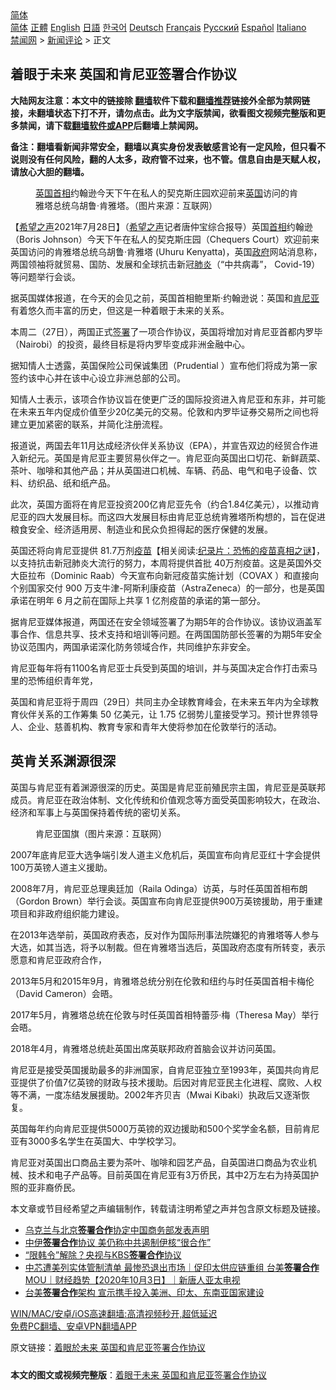  <!-- 面包屑导航 --> <div class="breadcrumb"><!-- GTranslate: https://gtranslate.io/ -->  <div class="switcher notranslate">  <div class="selected">  <a href="#" onclick="return false;"> 简体</a>  </div>  <div class="option">  <a href="https://www.bannedbook.org" onclick="doGTranslate('zh-CN|zh-CN');jQuery('div.switcher div.selected a').html(jQuery(this).html());return false;" title="简体中文" class="nturl selected"> 简体</a>  <a href="https://www.bannedbook.org/zh-tw/" onclick="doGTranslate('zh-CN|zh-TW');jQuery('div.switcher div.selected a').html(jQuery(this).html());return false;" title="繁體中文" class="nturl"> 正體</a>  <a href="https://www.bannedbook.org/en/" onclick="doGTranslate('zh-CN|en');jQuery('div.switcher div.selected a').html(jQuery(this).html());return false;" title="English" class="nturl"> English</a>  <a href="https://www.bannedbook.org/ja/" onclick="doGTranslate('zh-CN|ja');jQuery('div.switcher div.selected a').html(jQuery(this).html());return false;" title="日本語" class="nturl"> 日語</a>  <a href="https://www.bannedbook.org/ko/" onclick="doGTranslate('zh-CN|ko');jQuery('div.switcher div.selected a').html(jQuery(this).html());return false;" title="한국어" class="nturl"> 한국어</a>  <a href="https://www.bannedbook.org/de/" onclick="doGTranslate('zh-CN|de');jQuery('div.switcher div.selected a').html(jQuery(this).html());return false;" title="Deutsch" class="nturl"> Deutsch</a>  <a href="https://www.bannedbook.org/fr/" onclick="doGTranslate('zh-CN|fr');jQuery('div.switcher div.selected a').html(jQuery(this).html());return false;" title="Français" class="nturl"> Français</a>  <a href="https://www.bannedbook.org/ru/" onclick="doGTranslate('zh-CN|ru');jQuery('div.switcher div.selected a').html(jQuery(this).html());return false;" title="Русский" class="nturl"> Русский</a>  <a href="https://www.bannedbook.org/es/" onclick="doGTranslate('zh-CN|es');jQuery('div.switcher div.selected a').html(jQuery(this).html());return false;" title="Español" class="nturl"> Español</a>  <a href="https://www.bannedbook.org/it/" onclick="doGTranslate('zh-CN|it');jQuery('div.switcher div.selected a').html(jQuery(this).html());return false;" title="Italiano" class="nturl"> Italiano</a>  </div>  </div>      <div class='breadcrumb-sub'><!-- Breadcrumb NavXT 6.3.0 --> <a href="https://www.bannedbook.org/" class="home">禁闻网</a> &gt; <a href="https://www.bannedbook.org/bnews/comments/" class="category">新闻评论</a> &gt; 正文</div></div><h2>着眼于未来 英国和肯尼亚签署合作协议</h2> <p class="notice"><b>大陆网友注意：本文中的链接除 <a href="https://github.com/bannedbook/fanqiang" >翻墙</a>软件下载和<a href="https://github.com/killgcd/justmysocks/blob/master/README.md">翻墙推荐</a>链接外全部为禁网链接，未翻墙状态下打不开，请勿点击。此为文字版禁闻，欲看图文视频完整版和更多禁闻，请下载<a href="https://github.com/bannedbook/fanqiang">翻墙软件或APP</a>后翻墙上禁闻网。</p><p>备注：翻墙看新闻非常安全，翻墙以真实身份发表敏感言论有一定风险，但只看不说则没有任何风险，翻的人太多，政府管不过来，也不管。信息自由是天赋人权，请放心大胆的翻墙。</b></p>  <div class="entry"> <figure><figcaption><a href="https://www.bannedbook.org/bnews/tag/%e8%8b%b1%e5%9b%bd%e9%a6%96%e7%9b%b8/" class="st_tag internal_tag" rel="tag" title="标签 英国首相 下的日志">英国首相</a>约翰逊今天下午在私人的契克斯庄园欢迎前来<a href="https://www.bannedbook.org/bnews/tag/%e8%8b%b1%e5%9b%bd/" class="st_tag internal_tag" rel="tag" title="标签 英国 下的日志">英国</a>访问的肯雅塔总统乌胡鲁·肯雅塔。（图片来源：互联网）</figcaption></figure> <p>【<span class='wp_keywordlink_affiliate'><a href="https://www.soundofhope.org" title="希望之声" target="_blank">希望之声</a></span>2021年7月28日】（<a href="https://www.bannedbook.org/bnews/tag/%e5%b8%8c%e6%9c%9b%e4%b9%8b%e5%a3%b0/" class="st_tag internal_tag" rel="tag" title="标签 希望之声 下的日志">希望之声</a>记者唐仲宝综合报导）英国<a href="https://www.bannedbook.org/bnews/tag/%e9%a6%96%e7%9b%b8/" class="st_tag internal_tag" rel="tag" title="标签 首相 下的日志">首相</a>约翰逊（Boris Johnson）今天下午在私人的契克斯庄园（Chequers Court）欢迎前来英国访问的肯雅塔总统乌胡鲁·肯雅塔 (Uhuru Kenyatta)，英国<a href="https://www.bannedbook.org/bnews/tag/%e6%94%bf%e5%ba%9c/" class="st_tag internal_tag" rel="tag" title="标签 政府 下的日志">政府</a>网站消息称，两国领袖将就贸易、国防、发展和全球抗击新冠<a href="https://www.bannedbook.org/bnews/tag/%e8%82%ba%e7%82%8e/" class="st_tag internal_tag" rel="tag" title="标签 肺炎 下的日志">肺炎</a>（“中共病毒”， Covid-19） 等问题举行会谈。</p> <p>据英国媒体报道，在今天的会见之前，英国首相鲍里斯·约翰逊说：英国和<a href="https://www.bannedbook.org/bnews/tag/%e8%82%af%e5%b0%bc%e4%ba%9a/" class="st_tag internal_tag" rel="tag" title="标签 肯尼亚 下的日志">肯尼亚</a>有着悠久而丰富的历史，但这是一种着眼于未来的关系。</p> <p>本周二（27日），两国正式<a href="https://www.bannedbook.org/bnews/tag/%E7%AD%BE%E7%BD%B2/" class="st_tag internal_tag" rel="tag" title="标签 签署 下的日志">签署</a>了一项合作协议，英国将增加对肯尼亚首都内罗毕（Nairobi）的投资，最终目标是将内罗毕变成非洲金融中心。</p> <p>据知情人士透露，英国保险公司保诚集团（Prudential ）宣布他们将成为第一家签约该中心并在该中心设立非洲总部的公司。</p> <p>知情人士表示，该项合作协议旨在使更广泛的国际投资进入肯尼亚和东非，并可能在未来五年内促成价值至少20亿美元的交易。伦敦和内罗毕证券交易所之间也将建立更加紧密的联系，并简化注册流程。</p> <p>报道说，两国去年11月达成经济伙伴关系协议（EPA），并宣告双边的经贸合作进入新纪元。英国是肯尼亚主要贸易伙伴之一。肯尼亚向英国出口切花、新鲜蔬菜、茶叶、咖啡和其他产品；并从英国进口机械、车辆、药品、电气和电子设备、饮料、纺织品、纸和纸产品。</p>  <p>此次，英国方面将在肯尼亚投资200亿肯尼亚先令（约合1.84亿美元），以推动肯尼亚的四大发展目标。而这四大发展目标由肯尼亚总统肯雅塔所构想的，旨在促进粮食安全、经济适用房、制造业和民众负担得起的医疗保健的发展。</p> <p>英国还将向肯尼亚提供 81.7万剂<span class='wp_keywordlink'><a href="https://www.bannedbook.org/bnews/tculture/20160630/551027.html" title="疫苗" target="_blank">疫苗</a></span>【相关阅读:<a href='https://www.bannedbook.org/bnews/topimagenews/20180408/925060.html' target='_blank'>纪录片：恐怖的疫苗真相之谜</a>】，以支持抗击新冠肺炎大流行的努力，本周将提供首批 40万剂疫苗。这是英国外交大臣拉布（Dominic Raab）今天宣布向新冠疫苗实施计划（COVAX ）和直接向个别国家交付 900 万支牛津-阿斯利康疫苗（AstraZeneca）的一部分，也是英国承诺在明年 6 月之前在国际上共享 1 亿剂疫苗的承诺的第一部分。</p> <p>据肯尼亚媒体报道，两国还在安全领域签署了为期5年的合作协议。该协议涵盖军事合作、信息共享、技术支持和培训等问题。在两国国防部长签署的为期5年安全协议范围内，两国承诺深化防务领域合作，共同维护东非安全。</p> <p>肯尼亚每年将有1100名肯尼亚士兵受到英国的培训，并与英国决定合作打击索马里的恐怖组织青年党，</p> <p>英国和肯尼亚将于周四（29日）共同主办全球教育峰会，在未来五年内为全球教育伙伴关系的工作筹集 50 亿美元，让 1.75 亿弱势儿童接受学习。预计世界领导人、企业、慈善机构、教育专家和青年大使将参加在伦敦举行的活动。</p> <h2><strong>英肯关系渊源很深</strong></h2> <p>英国与肯尼亚有着渊源很深的历史。英国是肯尼亚前殖民宗主国，肯尼亚是英联邦成员。肯尼亚在政治体制、文化传统和价值观念等方面受英国影响较大，在政治、经济和军事上与英国保持着传统的密切关系。</p>  <figure><figcaption>肯尼亚国旗（图片来源：互联网）</figcaption></figure> <p>2007年底肯尼亚大选争端引发人道主义危机后，英国宣布向肯尼亚红十字会提供100万英镑人道主义援助。</p> <p>2008年7月，肯尼亚总理奥廷加（Raila Odinga）访英，与时任英国首相布朗（Gordon Brown）举行会谈。英国宣布向肯尼亚提供900万英镑援助，用于重建项目和非政府组织能力建设。</p> <p>在2013年选举前，英国政府表态，反对作为国际刑事法院嫌犯的肯雅塔等人参与大选，如其当选，将予以制裁。但在肯雅塔当选后，英国政府态度有所转变，表示愿意和肯尼亚政府合作，</p> <p>2013年5月和2015年9月，肯雅塔总统分别在伦敦和纽约与时任英国首相卡梅伦（David Cameron）会晤。</p> <p>2017年5月，肯雅塔总统在伦敦与时任英国首相特蕾莎·梅（Theresa May）举行会晤。</p> <p>2018年4月，肯雅塔总统赴英国出席英联邦政府首脑会议并访问英国。</p>  <p>肯尼亚是接受英国援助最多的非洲国家，自肯尼亚独立至1993年，英国共向肯尼亚提供了价值7亿英镑的财政与技术援助。后因对肯尼亚民主化进程、腐败、人权等不满，一度冻结发展援助。2002年齐贝吉（Mwai Kibaki）执政后又逐渐恢复。</p> <p>英国每年约向肯尼亚提供5000万英镑的双边援助和500个奖学金名额，目前肯尼亚有3000多名学生在英国大、中学校学习。</p> <p>肯尼亚对英国出口商品主要为茶叶、咖啡和园艺产品，自英国进口商品为农业机械、技术和电子产品等。目前英国在肯尼亚有3万侨民，其中2万左右为持英国护照的亚非裔侨民。</p> <p>本文章或节目经希望之声编辑制作，转载请注明希望之声并包含原文标题及链接。 </p> <ul class='op-related-articles' title='相关阅读'> <li><a href='https://www.bannedbook.org/bnews/baitai/20210704/1580343.html' target='_blank'>乌克兰与北京<b>签署合作</b>协定中国商务部发表声明</a></li> <li><a href='https://www.bannedbook.org/bnews/cbnews/20210402/1517958.html' target='_blank'>中伊<b>签署合作</b>协议 美仍称中共遏制伊核“很合作”</a></li> <li><a href='https://www.bannedbook.org/bnews/finance/20210225/1493308.html' target='_blank'>“限韩令”解除？央视与KBS<b>签署合作</b>协议</a></li> <li><a href='https://www.bannedbook.org/bnews/bannedvideo/20201003/1407587.html' target='_blank'>中芯遭美列实体管制清单 最惨恐退出市场｜促印太供应链重组 台美<b>签署合作</b>MOU｜财经趋势【2020年10月3日】｜新唐人亚太电视</a></li> <li><a href='https://www.bannedbook.org/bnews/headline/20200930/1405828.html' target='_blank'>台美<b>签署合作</b>架构 宣示携手投入美洲、印太、东南亚国家建设</a></li> </ul> <p class="texttj"> <a href="https://github.com/bannedbook/fanqiang/wiki/V2ray%E6%9C%BA%E5%9C%BA" target="_blank">WIN/MAC/安卓/iOS高速翻墙:高清视频秒开,超低延迟</a><br/> <a href="https://github.com/bannedbook/fanqiang/wiki/%E7%A6%81%E9%97%BB%E7%BD%91%E5%AE%89%E5%8D%93%E7%BF%BB%E5%A2%99%E6%96%B0%E9%97%BBAPP" target="_blank">免费PC翻墙、安卓VPN翻墙APP</a></p><p>原文链接：<a class="src_link"  href="https://www.soundofhope.org/post/530072" target="_blank">着眼於未来 英国和肯尼亚签署合作协议</a></p> <a name='sharetosocial'></a>  <div style="margin-bottom:5px;padding-bottom:5px;clear:both"> <div id="archive-pix-1" class="banner-ads"> <!-- AuctionX Display platform tag START --> <div id="26318x728x90x621x_ADSLOT2" clicktrack="%%CLICK_URL_ESC%%"></div> <!-- AuctionX Display platform tag END --> </div> <div id="archive-pix-2" class="banner-ads"> <!-- AuctionX Display platform tag START --> <div id="26315x300x250x621x_ADSLOT2" clicktrack="%%CLICK_URL_ESC%%"></div> <!-- AuctionX Display platform tag END --> </div> </div>  <div id="archive-pix-1" class="banner-ads"> <!-- AuctionX Display platform tag START --> <div id="26318x728x90x621x_ADSLOT3" clicktrack="%%CLICK_URL_ESC%%"></div> <!-- AuctionX Display platform tag END --> </div> <div><b>本文的图文或视频完整版</b>：<a href='https://www.bannedbook.org/bnews/comments/20210729/1596009.html'>着眼于未来 英国和肯尼亚签署合作协议</a></div>  </div><!--END ENTRY--> 